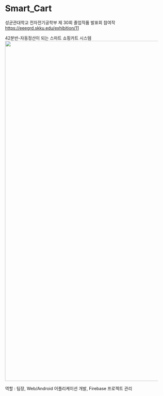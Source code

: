 # Smart_Cart

성균관대학교 전자전기공학부 제 30회 졸업작품 발표회 참여작
https://eeegrd.skku.edu/exhibition/11

42분반-자동정산이 되는 스마트 쇼핑카트 시스템
<img src="https://github.com/Sminho/Smart_Cart/assets/13104540/136809be-4434-4570-9aa5-02d40188ea44" width="790" height="1120"/>

역할 : 팀장, Web/Android 어플리케이션 개발, Firebase 프로젝트 관리


